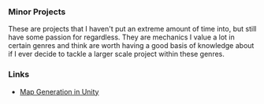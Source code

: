 ### Minor Projects

These are projects that I haven't put an extreme amount of time into, but still have some passion for regardless. They are mechanics I value a lot in certain genres and think are worth
having a good basis of knowledge about if I ever decide to tackle a larger scale project within these genres.

### Links

- [Map Generation in Unity](Minor/MapGeneration.MD)
